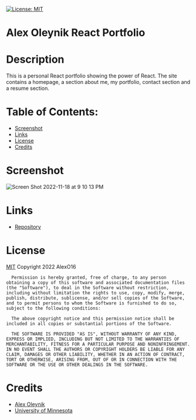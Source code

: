 [![License: MIT](https://img.shields.io/badge/License-MIT-yellow.svg)](https://opensource.org/licenses/MIT)
  # Alex Oleynik React Portfolio
  
  # Description
  This is a personal React portfolio showing the power of React. The site contains a homepage, a section about me, my portfolio, contact section and a resume section. 

  # Table of Contents:
  * [Screenshot](#screenshot)
  * [Links](#links)
  * [License](#license)
  * [Credits](#credits)

  # Screenshot
  ![Screen Shot 2022-11-18 at 9 10 13 PM](https://user-images.githubusercontent.com/110851664/202831441-6ba222b2-15ad-479a-a97c-2e3d8f7bad5d.png)

  # Links
  
  * [Repository](https://github.com/AlexO16/alex-oleynik)

  # License
  [MIT](https://opensource.org/licenses/MIT)
  Copyright 2022 AlexO16

      Permission is hereby granted, free of charge, to any person obtaining a copy of this software and associated documentation files (the "Software"), to deal in the Software without restriction, including without limitation the rights to use, copy, modify, merge, publish, distribute, sublicense, and/or sell copies of the Software, and to permit persons to whom the Software is furnished to do so, subject to the following conditions:
        
      The above copyright notice and this permission notice shall be included in all copies or substantial portions of the Software.
        
      THE SOFTWARE IS PROVIDED "AS IS", WITHOUT WARRANTY OF ANY KIND, EXPRESS OR IMPLIED, INCLUDING BUT NOT LIMITED TO THE WARRANTIES OF MERCHANTABILITY, FITNESS FOR A PARTICULAR PURPOSE AND NONINFRINGEMENT. IN NO EVENT SHALL THE AUTHORS OR COPYRIGHT HOLDERS BE LIABLE FOR ANY CLAIM, DAMAGES OR OTHER LIABILITY, WHETHER IN AN ACTION OF CONTRACT, TORT OR OTHERWISE, ARISING FROM, OUT OF OR IN CONNECTION WITH THE SOFTWARE OR THE USE OR OTHER DEALINGS IN THE SOFTWARE.

  # Credits
  * [Alex Oleynik](https://github.com/AlexO16)
  * [University of Minnesota](https://courses.bootcampspot.com/courses/2176/assignments/38769?module_item_id=750659)
